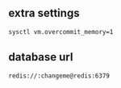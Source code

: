 ## extra settings

```bash
sysctl vm.overcommit_memory=1
```

## database url

```bash
redis://:changeme@redis:6379
```
